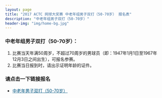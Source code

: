 ```yaml
---
layout: page
title: "2017 ACTC 网球大奖赛 中老年组男子双打（50-70岁） 报名表"
description: "中老年组男子双打（50-70岁）"
header-img: "img/home-bg.jpg"
---
```


### 中老年组男子双打（50-70岁）：
1. 比赛当天年满50周岁，不超过70周岁的男球员（即：1947年1月1日至1967年12月3日之间出生），可报名参赛。
2. 比赛当日报到时，请出示证明年龄的证件。

### 请点击一下链接报名
* <a href="https://www.eventbrite.com.au/e/2017-actc-50-70-tickets-38104475512?ref=elink" target="_blank" style="color:#005580">中老年男子双打（50-70岁）</a>

